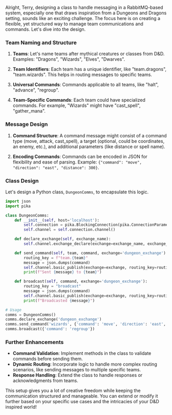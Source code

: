 Alright, Terry, designing a class to handle messaging in a RabbitMQ-based system, especially one that draws inspiration from a Dungeons and Dragons setting, sounds like an exciting challenge. The focus here is on creating a flexible, yet structured way to manage team communications and commands. Let's dive into the design.

### Team Naming and Structure

1. **Teams**: Let's name teams after mythical creatures or classes from D&D. Examples: "Dragons", "Wizards", "Elves", "Dwarves".

2. **Team Identifiers**: Each team has a unique identifier, like "team.dragons", "team.wizards". This helps in routing messages to specific teams.

3. **Universal Commands**: Commands applicable to all teams, like "halt", "advance", "regroup".

4. **Team-Specific Commands**: Each team could have specialized commands. For example, "Wizards" might have "cast_spell", "gather_mana".

### Message Design

1. **Command Structure**: A command message might consist of a command type (move, attack, cast_spell), a target (optional, could be coordinates, an enemy, etc.), and additional parameters (like distance or spell name).

2. **Encoding Commands**: Commands can be encoded in JSON for flexibility and ease of parsing. Example: `{"command": "move", "direction": "east", "distance": 300}`.

### Class Design

Let's design a Python class, `DungeonComms`, to encapsulate this logic.

```python
import json
import pika

class DungeonComms:
    def __init__(self, host='localhost'):
        self.connection = pika.BlockingConnection(pika.ConnectionParameters(host))
        self.channel = self.connection.channel()

    def declare_exchange(self, exchange_name):
        self.channel.exchange_declare(exchange=exchange_name, exchange_type='topic')

    def send_command(self, team, command, exchange='dungeon_exchange'):
        routing_key = f"team.{team}"
        message = json.dumps(command)
        self.channel.basic_publish(exchange=exchange, routing_key=routing_key, body=message)
        print(f"Sent {message} to {team}")

    def broadcast(self, command, exchange='dungeon_exchange'):
        routing_key = "broadcast"
        message = json.dumps(command)
        self.channel.basic_publish(exchange=exchange, routing_key=routing_key, body=message)
        print(f"Broadcasted {message}")

# Usage
comms = DungeonComms()
comms.declare_exchange('dungeon_exchange')
comms.send_command('wizards', {'command': 'move', 'direction': 'east', 'distance': 300})
comms.broadcast({'command': 'regroup'})
```

### Further Enhancements

- **Command Validation**: Implement methods in the class to validate commands before sending them.
- **Dynamic Routing**: Incorporate logic to handle more complex routing scenarios, like sending messages to multiple specific teams.
- **Response Handling**: Extend the class to handle responses or acknowledgments from teams.

This setup gives you a lot of creative freedom while keeping the communication structured and manageable. You can extend or modify it further based on your specific use cases and the intricacies of your D&D inspired world!
